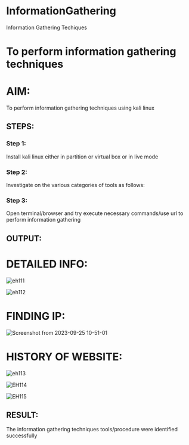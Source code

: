 # InformationGathering
Information Gathering Techiques

# To perform information gathering techniques

# AIM:

To perform information gathering techniques using kali linux 

## STEPS:

### Step 1:

Install kali linux either in partition or virtual box or in live mode

### Step 2:

Investigate on the various categories of tools as follows:

### Step 3:
Open terminal/browser and try execute necessary commands/use url to perform information gathering


## OUTPUT:

# DETAILED INFO:

![eh111](https://github.com/Dhanashreemullaithasan/InformationGathering/assets/94165415/05c4adc4-3fdd-4c94-83da-7a04074aafa6)

![eh112](https://github.com/Dhanashreemullaithasan/InformationGathering/assets/94165415/7ba531d4-527a-46d5-be25-18f57697836b)

# FINDING IP:

![Screenshot from 2023-09-25 10-51-01](https://github.com/Dhanashreemullaithasan/InformationGathering/assets/94165415/2816dfe7-2b57-41a5-8097-e04d5b8945df)


# HISTORY OF WEBSITE:
![eh113](https://github.com/Dhanashreemullaithasan/InformationGathering/assets/94165415/0e00c94f-8721-4cd8-805d-8ad4187ed012)

![EH114](https://github.com/Dhanashreemullaithasan/InformationGathering/assets/94165415/104669f9-5d2b-480a-b251-8a5b1e2d4441)

![EH115](https://github.com/Dhanashreemullaithasan/InformationGathering/assets/94165415/b4927cb0-ca4f-4731-b5b0-3b40eb4c660d)


## RESULT:
The information gathering techniques tools/procedure were  identified successfully

